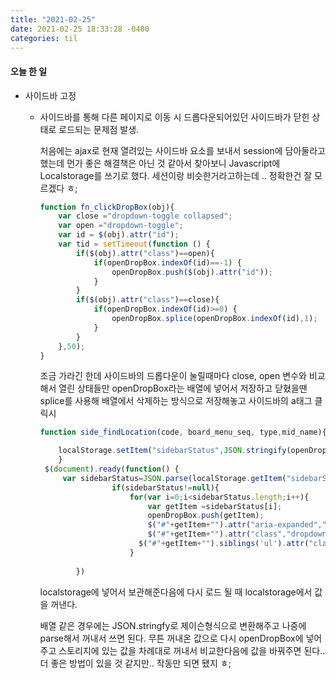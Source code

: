 ```yaml
---
title: "2021-02-25"
date: 2021-02-25 18:33:28 -0400
categories: til
---
```




#### 오늘 한 일

- 사이드바 고정

  - 사이드바를 통해 다른 페이지로 이동 시 드롭다운되어있던 사이드바가 닫힌 상태로 로드되는 문제점 발생.

    처음에는 ajax로 현재 열려있는 사이드바 요소를 보내서 session에 담아둘라고 했는데 먼가 좋은 해결책은 아닌 것 같아서 찾아보니 Javascript에 Localstorage를 쓰기로 했다. 세션이랑 비슷한거라고하는데 .. 정확한건 잘 모르겠다 ㅎ; 

    ```javascript
    function fn_clickDropBox(obj){
        var close ="dropdown-toggle collapsed";
        var open ="dropdown-toggle";
        var id = $(obj).attr("id");
        var tid = setTimeout(function () {
            if($(obj).attr("class")==open){
                if(openDropBox.indexOf(id)==-1) {
                    openDropBox.push($(obj).attr("id"));
                }
            }
            if($(obj).attr("class")==close){
                if(openDropBox.indexOf(id)>=0) {
                    openDropBox.splice(openDropBox.indexOf(id),1);
                }
            }
        },50);
    }
    ```

    조금 가라긴 한데 사이드바의 드롭다운이 눌릴때마다 close, open 변수와 비교해서 열린 상태들만 openDropBox라는 배열에 넣어서 저장하고 닫혔을땐 splice를 사용해 배열에서 삭제하는 방식으로 저장해놓고 사이드바의 a태그 클릭시 

    ```javascript
    function side_findLocation(code, board_menu_seq, type,mid_name){
    
        localStorage.setItem("sidebarStatus",JSON.stringify(openDropBox));
        }
     $(document).ready(function() {
         var sidebarStatus=JSON.parse(localStorage.getItem("sidebarStatus"));
                    if(sidebarStatus!=null){
                        for(var i=0;i<sidebarStatus.length;i++){
                            var getItem =sidebarStatus[i];
                            openDropBox.push(getItem);
                            $("#"+getItem+"").attr("aria-expanded","true");
                            $("#"+getItem+"").attr("class","dropdown-toggle");
                          $("#"+getItem+"").siblings('ul').attr("class","list-						unstyled collapse show");
                        }
                  
            })
    
    ```

    localstorage에 넣어서 보관해준다음에 다시 로드 될 때 localstorage에서 값을 꺼낸다.

    배열 같은 경우에는 JSON.stringfy로 제이슨형식으로 변환해주고 나중에 parse해서 꺼내서 쓰면 된다.  무튼 꺼내온 값으로 다시 openDropBox에 넣어주고 스토리지에 있는 값을 차례대로 꺼내서 비교한다음에 값을 바꿔주면 된다.. 더 좋은 방법이 있을 것 같지만.. 작동만 되면 됐지 ㅎ;  